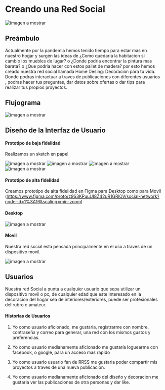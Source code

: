 # Creando una Red Social

![imagen a mostrar](/src/img/logoLadoFondoBlanco.jpg)


##  Preámbulo

Actualmente por la pandemia hemos tenido tiempo para estar mas en nuestro hogar y surgen 
las ideas de ¿Como quedaria la habitacion si cambio los muebles de lugar? o ¿Donde podria encontrar
la pintura mas barata? o ¿Que podria hacer con estos pallet de madera? por esto hemos creado nuestra red
social llamada Home Desing: Decoracion para tu vida.
Donde podras interactuar a traves de publicaciones con diferentes usuarios , podras hacer tus preguntas, 
dar datos sobre ofertas o dar tips para realizar tus propios proyectos.

## Flujograma

![imagen a mostrar](/src/img/flujograma.jpeg)


## Diseño de la Interfaz de Usuario 

#### Prototipo de baja fidelidad

Realizamos un sketch en papel 

![imagen a mostrar](/src/img/sketch1.jpeg)
![imagen a mostrar](/src/img/sketch2.jpeg)
![imagen a mostrar](/src/img/sketch3.jpeg)
![imagen a mostrar](/src/img/sketch4.jpeg)


#### Prototipo de alta fidelidad
Creamos prototipo de alta fidelidad en Figma para Desktop como para Movil
(https://www.figma.com/proto/z9S3KPuuUI8Z42uR1GRlOV/social-network?node-id=1%3A16&scaling=min-zoom)

#### Desktop

![imagen a mostrar](/src/img/protoaltadest.jpg)


#### Movil

Nuestra red social esta pensada principalmente en el uso a traves de un dispositivo movil.

![imagen a mostrar](/src/img/protoaltamovil.jpg)

## Usuarios

Nuestra red Social a punta a cualquier usuario que sepa utilizar un dispositivo movil o pc,
de cualquier edad que este interesado en la decoracion del hogar sea de interiores/exteriores,
puede ser profesionales del rubro o amateur.

#### Historias de Usuarios 

1. Yo como usuario aficionado, me gustaria, registrarme con nombre, contraseña y correo para generar, una red con los mismos gustos y preferencias.

2. Yo como usuario medianamente aficionado  me gustaría loguearme con facebook, o google, para un acceso mas rapido

4. Yo como usuario usuario fan de RRSS me gustaria poder compartir mis proyectos a traves de una nueva publicacion.

5. Yo como usuario medianamente aficionado del diseño y decoracion me gustaria ver las publicaciones de otra personas y dar like.